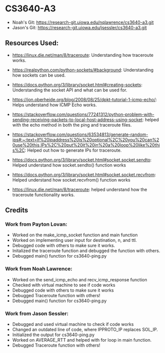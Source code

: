 # CS3640-A3

- Noah's Git: https://research-git.uiowa.edu/nqlawrence/cs3640-a3.git
- Jason's Git: https://research-git.uiowa.edu/jsessler/cs3640-a3.git

## Resources Used:
- https://linux.die.net/man/8/traceroute: Understanding how traceroute works.

- https://realpython.com/python-sockets/#background: Understanding how sockets can be used.

- https://docs.python.org/3/library/socket.html#creating-sockets: Understanding the socket API and what can be used for.

- https://jon.oberheide.org/blog/2008/08/25/dpkt-tutorial-1-icmp-echo/: Helps understand how ICMP Echo works.

- https://stackoverflow.com/questions/77241312/python-problem-with-sending-receiving-packets-to-local-host-address-using-socket: helped with the echo method in both the ping and traceroute files.

- https://stackoverflow.com/questions/63534813/generate-random-ips#:~:text=If%20ipaddress%20is%20optional%2C%20you%20can%20use%20this,IPs%2C%20put%20it%20in%20a%20loop%20like%20this%2C: Helped out how to generate IPs for traceroute.

- https://docs.python.org/3/library/socket.html#socket.socket.sendto: Helped understand how socket.sendto() function works

- https://docs.python.org/3/library/socket.html#socket.socket.recvfrom: Helped understand how socket.recvfrom() function works

- https://linux.die.net/man/8/traceroute: helped understand how the traceroute functionality works.


## Credits

### Work from Payton Lovan:
- Worked on the make_icmp_socket function and main function
- Worked on implementing user input for destination, n, and ttl.
- Debugged code with others to make sure it works.
- Initalized the traceroute function and debugged the function with others.
- Debugged main() function for cs3640-ping.py

### Work from Noah Lawrence:
- Worked on the send_icmp_echo and recv_icmp_response function
- Checked with virtual machine to see if code works
- Debugged code with others to make sure it works
- Debugged Traceroute function with others!
- Debugged main() function for cs3640-ping.py

### Work from Jason Sessler:
- Debugged and used virtual machine to check if code works
- Changed an outdated line of code, where IPPROTO_IP replaces SOL_IP.
- Initialized the output for cs3640-ping.py
- Worked on AVERAGE_RTT and helped with for loop in main function.
- Debugged Traceroute function with others!
